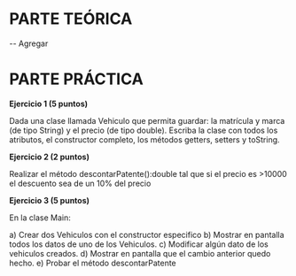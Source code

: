 # PARTE TEÓRICA
-- Agregar

# PARTE PRÁCTICA

**Ejercicio 1 (5 puntos)**


Dada una clase llamada Vehiculo que permita guardar: la matrícula y marca (de tipo String) y el precio (de tipo double). Escriba la clase con todos los atributos, el constructor completo, los métodos getters, setters y toString.


**Ejercicio 2 (2 puntos)**


Realizar el método descontarPatente():double tal que si el precio es >10000 el descuento sea de un 10% del precio


**Ejercicio 3 (5 puntos)**

En la clase Main:

a)  Crear dos Vehiculos con el constructor especifico
b) Mostrar en pantalla todos los datos de uno de los Vehiculos.
c) Modificar algún dato de los vehiculos creados.
d) Mostrar en pantalla que el cambio anterior  quedo hecho.
e) Probar el método descontarPatente 

